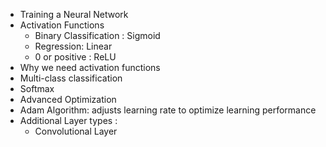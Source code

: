 

- Training a Neural Network
- Activation Functions
	- Binary Classification : Sigmoid
	- Regression: Linear
	- 0 or positive : ReLU
- Why we need activation functions
- Multi-class classification
- Softmax
- Advanced Optimization
- Adam Algorithm: adjusts learning rate to optimize learning performance
- Additional Layer types : 
	- Convolutional Layer